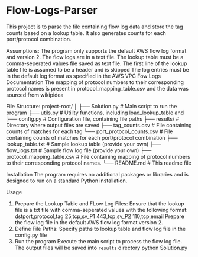 # Flow-Logs-Parser
This project is to parse the file containing flow log data and store the tag counts based on a lookup table. It also generates counts for each port/protocol combination.

Assumptions:
The program only supports the default AWS flow log format and version 2.
The flow logs are in a text file.
The lookup table must be a comma-seperated values file saved as text file.
The first line of the lookup table file is assumed to be a header and is skipped
The log entries must be in the default log format as specified in the AWS VPC Fow Logs Documentation
The mapping of protocol numbers to their corresponding protocol names is present in protocol_mapping_table.csv and the data was sourced from wikipidea

File Structure:
project-root/
│
├── Solution.py                 # Main script to run the program
├── utils.py                    # Utility functions, including load_lookup_table and 
├── config.py                   # Configuration file, containing file paths
├── results/                    # Directory where output files are saved
  ├── tag_counts.csv              # File containing counts of matches for each tag
  └── port_protocol_counts.csv    # File containing counts of matches for each port/protocol combination 
├── lookup_table.txt            # Sample lookup table (provide your own)
├── flow_logs.txt               # Sample flow log file (provide your own)
├── protocol_mapping_table.csv  # File containing mapping of protocol numbers to their corresponding protocol names.
└── README.md                   # This readme file

Installation
The program requires no additional packages or libraries and is designed to run on a standard Python installation.  

Usage
1. Prepare the Lookup Table and FLow Log Files:
    Ensure that the lookup file is a txt file with comma-seperated values with the following format:
    dstport,protocol,tag
    25,tcp,sv_P1
    443,tcp,sv_P2
    110,tcp,email
   Prepare the flow log file in the default AWS flow log format version 2.
2. Define File Paths:
    Specify paths to lookup table and flow log file in the config.py file
3. Run the program
    Execute the main script to process the flow log file. The output files will be saved into `results` directory
    python Solution.py 

